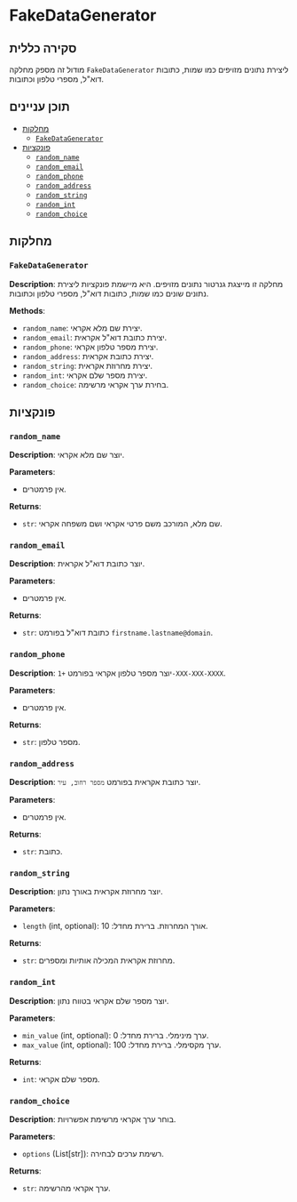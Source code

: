 # FakeDataGenerator

## סקירה כללית

מודול זה מספק מחלקה `FakeDataGenerator` ליצירת נתונים מזויפים כמו שמות, כתובות דוא"ל, מספרי טלפון וכתובות.

## תוכן עניינים

- [מחלקות](#מחלקות)
    - [`FakeDataGenerator`](#FakeDataGenerator)
- [פונקציות](#פונקציות)
    - [`random_name`](#random_name)
    - [`random_email`](#random_email)
    - [`random_phone`](#random_phone)
    - [`random_address`](#random_address)
    - [`random_string`](#random_string)
    - [`random_int`](#random_int)
    - [`random_choice`](#random_choice)

## מחלקות

### `FakeDataGenerator`

**Description**: מחלקה זו מייצגת גנרטור נתונים מזויפים. היא מיישמת פונקציות ליצירת נתונים שונים כמו שמות, כתובות דוא"ל, מספרי טלפון וכתובות.

**Methods**:
- `random_name`: יצירת שם מלא אקראי.
- `random_email`: יצירת כתובת דוא"ל אקראית.
- `random_phone`: יצירת מספר טלפון אקראי.
- `random_address`: יצירת כתובת אקראית.
- `random_string`: יצירת מחרוזת אקראית.
- `random_int`: יצירת מספר שלם אקראי.
- `random_choice`: בחירת ערך אקראי מרשימה.

## פונקציות

### `random_name`

**Description**: יוצר שם מלא אקראי.

**Parameters**:
- אין פרמטרים.

**Returns**:
- `str`: שם מלא, המורכב משם פרטי אקראי ושם משפחה אקראי.

### `random_email`

**Description**: יוצר כתובת דוא"ל אקראית.

**Parameters**:
- אין פרמטרים.

**Returns**:
- `str`: כתובת דוא"ל בפורמט `firstname.lastname@domain`.

### `random_phone`

**Description**: יוצר מספר טלפון אקראי בפורמט `+1-XXX-XXX-XXXX`.

**Parameters**:
- אין פרמטרים.

**Returns**:
- `str`: מספר טלפון.

### `random_address`

**Description**: יוצר כתובת אקראית בפורמט `מספר רחוב, עיר`.

**Parameters**:
- אין פרמטרים.

**Returns**:
- `str`: כתובת.

### `random_string`

**Description**: יוצר מחרוזת אקראית באורך נתון.

**Parameters**:
- `length` (int, optional): אורך המחרוזת. ברירת מחדל: 10.

**Returns**:
- `str`: מחרוזת אקראית המכילה אותיות ומספרים.

### `random_int`

**Description**: יוצר מספר שלם אקראי בטווח נתון.

**Parameters**:
- `min_value` (int, optional): ערך מינימלי. ברירת מחדל: 0.
- `max_value` (int, optional): ערך מקסימלי. ברירת מחדל: 100.

**Returns**:
- `int`: מספר שלם אקראי.

### `random_choice`

**Description**: בוחר ערך אקראי מרשימת אפשרויות.

**Parameters**:
- `options` (List[str]): רשימת ערכים לבחירה.

**Returns**:
- `str`: ערך אקראי מהרשימה.